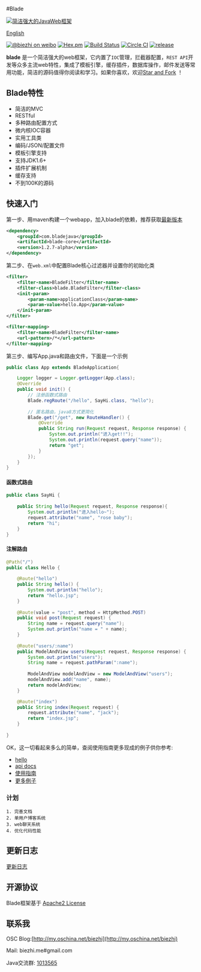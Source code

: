 #Blade

[![简洁强大的JavaWeb框架](http://i1.tietuku.com/0c4b9726253b6268.png "简洁强大的JavaWeb框架")](http://bladejava.com)

[English](https://github.com/biezhi/blade/blob/master/README.md)

[![@biezhi on weibo](https://img.shields.io/badge/weibo-%40biezhi-red.svg)](http://weibo.com/u/5238733773)
[![Hex.pm](https://img.shields.io/hexpm/l/plug.svg)](http://www.apache.org/licenses/LICENSE-2.0.html)
[![Build Status](https://api.travis-ci.org/biezhi/blade.svg?branch=master)](https://travis-ci.org/biezhi/blade)
[![Circle CI](https://circleci.com/gh/biezhi/blade/tree/master.svg?style=svg)](https://circleci.com/gh/biezhi/blade/tree/master)
[![release](https://img.shields.io/maven-central/v/com.bladejava/blade-core.svg)](http://search.maven.org/#search%7Cga%7C1%7Cg%3A%22com.bladejava%22)

**blade** 是一个简洁强大的web框架，它内置了`IOC`管理，拦截器配置，`REST API`开发等众多主流web特性，集成了模板引擎，缓存插件，数据库操作，邮件发送等常用功能，简洁的源码值得你阅读和学习。如果你喜欢，欢迎[Star and Fork](https://github.com/biezhi/blade) ！

## Blade特性

* 简洁的MVC
* RESTful
* 多种路由配置方式
* 微内核IOC容器
* 实用工具类
* 编码/JSON/配置文件
* 模板引擎支持
* 支持JDK1.6+
* 插件扩展机制
* 缓存支持
* 不到100K的源码

## 快速入门
第一步、用maven构建一个webapp，加入blade的依赖，推荐获取[最新版本](LAST_VERSION.md)

```xml
<dependency>
	<groupId>com.bladejava</groupId>
	<artifactId>blade-core</artifactId>
	<version>1.2.7-alpha</version>
</dependency>
```
	
第二步、在`web.xml`中配置Blade核心过滤器并设置你的初始化类
	
```xml
<filter>
	<filter-name>BladeFilter</filter-name>
	<filter-class>blade.BladeFilter</filter-class>
	<init-param>
		<param-name>applicationClass</param-name>
		<param-value>hello.App</param-value>
	</init-param>
</filter>

<filter-mapping>
	<filter-name>BladeFilter</filter-name>
	<url-pattern>/*</url-pattern>
</filter-mapping>
```

第三步、编写App.java和路由文件，下面是一个示例

```java
public class App extends BladeApplication{

	Logger logger = Logger.getLogger(App.class);
	@Override
	public void init() {
		// 注册函数式路由
		Blade.regRoute("/hello", SayHi.class, "hello");
		
		// 匿名路由，java8方式更简化
		Blade.get("/get", new RouteHandler() {
			@Override
			public String run(Request request, Response response) {
				System.out.println("进入get!!");
				System.out.println(request.query("name"));
				return "get";
			}
		});
	}
}
```
	
#### 函数式路由
```java
public class SayHi {
	
	public String hello(Request request, Response response){
		System.out.println("进入hello~");
		request.attribute("name", "rose baby");
		return "hi";
	}
}
```

#### 注解路由
```java
@Path("/")
public class Hello {
	
	@Route("hello")
	public String hello() {
		System.out.println("hello");
		return "hello.jsp";
	}
		
	@Route(value = "post", method = HttpMethod.POST)
	public void post(Request request) {
		String name = request.query("name");
		System.out.println("name = " + name);
	}
	
	@Route("users/:name")
	public ModelAndView users(Request request, Response response) {
		System.out.println("users");
		String name = request.pathParam(":name");
		
		ModelAndView modelAndView = new ModelAndView("users");
		modelAndView.add("name", name);
		return modelAndView;
	}

	@Route("index")
	public String index(Request request) {
		request.attribute("name", "jack");
		return "index.jsp";
	}
	
}
```
	
OK，这一切看起来多么的简单，查阅使用指南更多现成的例子供你参考:

+ [hello](https://github.com/bladejava/hello)
+ [api docs](http://bladejava.com/apidocs/)
+ [使用指南](https://github.com/biezhi/blade/wiki)
+ [更多例子](https://github.com/bladejava)

### 计划

	1. 完善文档
	2. 单用户博客系统
	3. web聊天系统
	4. 优化代码性能

## 更新日志

[更新日志](https://github.com/biezhi/blade/blob/master/UPDATE_LOG.md)

## 开源协议

Blade框架基于 [Apache2 License](http://www.apache.org/licenses/LICENSE-2.0.html)

## 联系我

OSC Blog:[http://my.oschina.net/biezhi](http://my.oschina.net/biezhi)

Mail: biezhi.me#gmail.com

Java交流群: [1013565](http://shang.qq.com/wpa/qunwpa?idkey=932642920a5c0ef5f1ae902723c4f168c58ea63f3cef1139e30d68145d3b5b2f)
